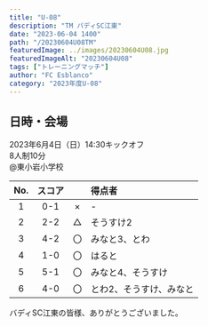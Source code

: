 ```yaml
---
title: "U-08"
description: "TM バディSC江東"
date: "2023-06-04 1400"
path: "/20230604U08TM"
featuredImage: ../images/20230604U08.jpg
featuredImageAlt: "20230604U08"
tags: ["トレーニングマッチ"]
author: "FC Esblanco"
category: "2023年度U-08"
---
```


## 日時・会場

2023年6月4日（日）14:30キックオフ<br>
8人制10分<br>
@東小岩小学校

| No.| スコア |   | 得点者  |
|:--:|:------:|:-:|:--------|
| 1  | 0-1 | × |-|
| 2  | 2-2 | △ |そうすけ2|
| 3  | 4-2 | 〇 |みなと3、とわ|
| 4  | 1-0 | 〇 |はると|
| 5  | 5-1 | 〇 |みなと4、そうすけ|
| 6  | 4-0 | 〇 |とわ2、そうすけ、みなと|


バディSC江東の皆様、ありがとうございました。